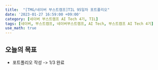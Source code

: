 ```yaml
---
title:  "[TMG/네이버 부스트캠프]TIL 95일차 포트폴리오"
date: '2023-01-27 16:59:00 +09:00'
category: [네이버 부스트캠프 AI Tech 4기, TIL]
tags: [네이버, 부스트캠프, 네이버부스트캠프, AI Tech, 부스트캠프 AI Tech 4기]
use_math: true
---
```


## 오늘의 목표
- 포트폴리오 작성 -> 1/3 완료